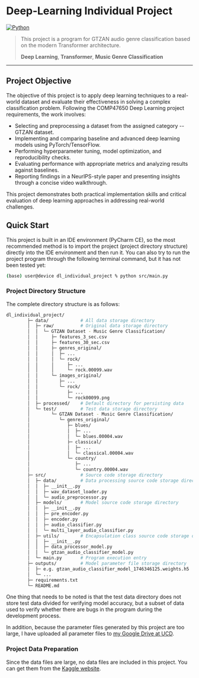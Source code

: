 # Deep‑Learning Individual Project

[![Python](https://img.shields.io/badge/python-3.12%2B-blue.svg)](#)

> This project is a program for GTZAN audio genre classification based on the modern Transformer architecture.
> 
> **Deep Learning**, **Transformer**, **Music Genre Classification**

---

## Project Objective

The objective of this project is to apply deep learning techniques to a real-world dataset and evaluate their effectiveness in solving a complex classification problem. Following the COMP47650 Deep Learning project requirements, the work involves:
- Selecting and preprocessing a dataset from the assigned category -- GTZAN dataset.
- Implementing and comparing baseline and advanced deep learning models using PyTorch/TensorFlow.
- Performing hyperparameter tuning, model optimization, and reproducibility checks.
- Evaluating performance with appropriate metrics and analyzing results against baselines.
- Reporting findings in a NeurIPS-style paper and presenting insights through a concise video walkthrough.

This project demonstrates both practical implementation skills and critical evaluation of deep learning approaches in addressing real-world challenges.

## Quick Start

This project is built in an IDE environment (PyCharm CE), so the most recommended method is to import the project (project directory structure) directly into the IDE environment and then run it. You can also try to run the project program through the following terminal command, but it has not been tested yet:

```bash
(base) user@device dl_individual_project % python src/main.py
```

### Project Directory Structure

The complete directory structure is as follows:

```bash
dl_individual_project/
        ├─ data/            # All data storage directory
        │  ├─ raw/          # Original data storage directory
        │  │  └─ GTZAN Dataset - Music Genre Classification/
        │  │     ├─ features_3_sec.csv
        │  │     ├─ features_30_sec.csv
        │  │     ├─ genres_original/
        │  │     │  ├─ ...
        │  │     │  └─ rock/
        │  │     │     ├─ ...
        │  │     │     └─ rock.00099.wav
        │  │     └─ images_original/
        │  │        ├─ ...
        │  │        └─ rock/
        │  │           ├─ ...
        │  │           └─ rock00099.png
        │  ├─ processed/    # Default directory for persisting data
        │  └─ test/         # Test data storage directory
        │        └─ GTZAN Dataset - Music Genre Classification/
        │           └─ genres_original/
        │              ├─ blues/
        │              │  ├─ ...
        │              │  └─ blues.00004.wav
        │              ├─ classical/
        │              │  ├─ ...
        │              │  └─ classical.00004.wav
        │              └─ country/
        │                 ├─ ...
        │                 └─ country.00004.wav
        ├─ src/             # Source code storage directory
        │  ├─ data/         # Data processing source code storage directory
        │  │  ├─ __init__.py
        │  │  ├─ wav_dataset_loader.py
        │  │  └─ audio_preprocessor.py
        │  ├─ models/       # Model source code storage directory
        │  │  ├─ __init__.py
        │  │  ├─ pre_encoder.py
        │  │  ├─ encoder.py
        │  │  ├─ audio_classifier.py
        │  │  └─ multi_layer_audio_classifier.py
        │  ├─ utils/        # Encapsulation class source code storage directory
        │  │  ├─ __init__.py
        │  │  ├─ data_processor_model.py
        │  │  └─ gtzan_audio_classifier_model.py
        │  └─ main.py       # Program execution entry
        ├─ outputs/         # Model parameter file storage directory
        │  ├─ e.g. gtzan_audio_classifier_model_1746346125.weights.h5
        │  └─ ...
        ├─ requirements.txt
        └─ README.md
```

One thing that needs to be noted is that the test data directory does not store test data divided for verifying model accuracy, but a subset of data used to verify whether there are bugs in the program during the development process.

In addition, because the parameter files generated by this project are too large, I have uploaded all parameter files to [my Google Drive at UCD](https://drive.google.com/drive/folders/1H0lL_lccoC1n7CyEI8j2viPY6IFgh0mN?usp=share_link).

### Project Data Preparation

Since the data files are large, no data files are included in this project. You can get them from the [Kaggle website](https://www.kaggle.com/datasets/andradaolteanu/gtzan-dataset-music-genre-classification).

